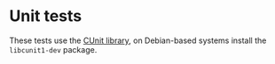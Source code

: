 Unit tests
==========

These tests use the [CUnit library](http://cunit.sourceforge.net/), on
Debian-based systems install the `libcunit1-dev` package.
